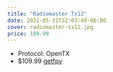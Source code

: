 ```yaml
---
title: "Radiomaster Tx12"
date: 2022-05-31T22:03:49-06:00
cover: radiomaster-tx12.jpg
price: 109.99
---
```


- Protocol: OpenTX
- $109.99 [getfpv](https://www.getfpv.com/radios/radio-controllers/radiomaster-tx12-multi-protocol-opentx-2-4ghz-rc-transmitter.html)

